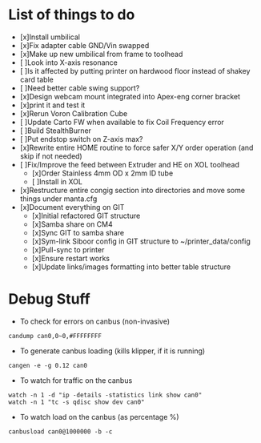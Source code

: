 # List of things to do
- [x]Install umbilical
- [x]Fix adapter cable GND/Vin swapped
- [x]Make up new umbilical from frame to toolhead
- [ ]Look into X-axis resonance
 - [ ]Is it affected by putting printer on hardwood floor instead of shakey card table
 - [ ]Need better cable swing support?
- [x]Design webcam mount integrated into Apex-eng corner bracket
 - [x]print it and test it
- [x]Rerun Voron Calibration Cube
- [ ]Update Carto FW when available to fix Coil Frequency error
- [ ]Build StealthBurner
- [ ]Put endstop switch on Z-axis max?
- [x]Rewrite entire HOME routine to force safer X/Y order operation (and skip if not needed)
- [ ]Fix/Improve the feed between Extruder and HE on XOL toolhead
  - [x]Order Stainless 4mm OD x 2mm ID tube
  - [ ]Install in XOL
- [x]Restructure entire congig section into directories and move some things under manta.cfg
- [x]Document everything on GIT
  - [x]Initial refactored GIT structure
  - [x]Samba share on CM4
  - [x]Sync GIT to samba share
  - [x]Sym-link Siboor config in GIT structure to ~/printer_data/config
  - [x]Pull-sync to printer
  - [x]Ensure restart works
  - [x]Update links/images formatting into better table structure

# Debug Stuff

- To check for errors on canbus (non-invasive)

```
candump can0,0~0,#FFFFFFFF
```

- To generate canbus loading (kills klipper, if it is running)

```
cangen -e -g 0.12 can0
```

- To watch for traffic on the canbus

```
watch -n 1 -d "ip -details -statistics link show can0"
watch -n 1 "tc -s qdisc show dev can0"
```

- To watch load on the canbus (as percentage %)

```
canbusload can0@1000000 -b -c
```
